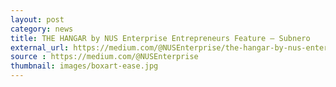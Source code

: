 ```yaml
---
layout: post
category: news
title: THE HANGAR by NUS Enterprise Entrepreneurs Feature — Subnero
external_url: https://medium.com/@NUSEnterprise/the-hangar-by-nus-enterprise-entrepreneurs-feature-subnero-efc2ee7329aa
source : https://medium.com/@NUSEnterprise
thumbnail: images/boxart-ease.jpg
---
```

